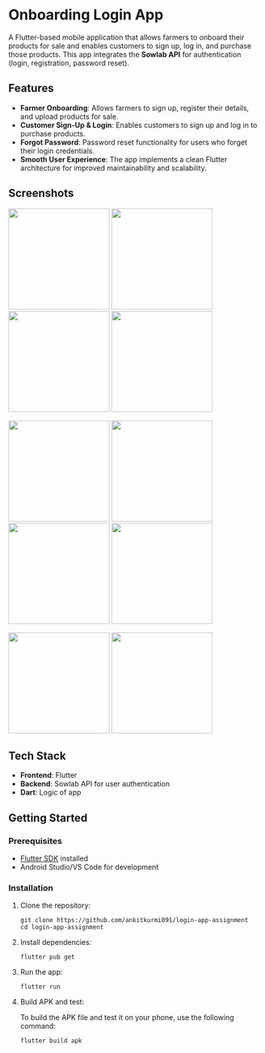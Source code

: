 # Onboarding Login App          

A Flutter-based mobile application that allows farmers to onboard their products for sale and enables customers to sign up, log in, and purchase those products. This app integrates the **Sowlab API** for authentication (login, registration, password reset).

## Features

- **Farmer Onboarding**: Allows farmers to sign up, register their details, and upload products for sale.
- **Customer Sign-Up & Login**: Enables customers to sign up and log in to purchase products.
- **Forgot Password**: Password reset functionality for users who forget their login credentials.
- **Smooth User Experience**: The app implements a clean Flutter architecture for improved maintainability and scalability.

## Screenshots

<p float="left">
  <img src="https://github.com/user-attachments/assets/de9aa063-9061-4fa5-9d6f-f7026c391161" width="200" />
<img src="https://github.com/user-attachments/assets/1c0ca0e7-a614-47b7-aa13-980d6eb7dfbb" width="200" 
    />
  <img src="https://github.com/user-attachments/assets/13f86799-9dc2-4cde-940a-ac29624dc506" width="200" />
  <img src="https://github.com/user-attachments/assets/6816010f-39fd-4c3a-8955-51884bbbd2be" width="200" />
  
</p>

<p float="left">
   <img src="https://github.com/user-attachments/assets/88e2a58d-ad33-4e5d-ab7a-1a31875da2f5" width="200" />
 
  <img src="https://github.com/user-attachments/assets/38702a72-44ef-4c50-800e-4864f1f25aae" width="200" />
  <img src="https://github.com/user-attachments/assets/ea2fa55c-214d-4c44-8be9-7e9a47598a59" width="200" />
  <img src="https://github.com/user-attachments/assets/ea6f6444-af6a-4325-b63a-8ea9c16cf849" width="200" />
</p>

<p float="left">
  <img src="https://github.com/user-attachments/assets/d264d360-8d7b-48ce-a40a-dc0675ae1fb2" width="200" />
  <img src="https://github.com/user-attachments/assets/7af4a474-d6a2-4b0f-a2e2-d367ceb39a71" width="200" />
</p>


## Tech Stack

- **Frontend**: Flutter
- **Backend**: Sowlab API for user authentication
- **Dart**: Logic of app

  
## Getting Started

### Prerequisites

- [Flutter SDK](https://flutter.dev/docs/get-started/install) installed
- Android Studio/VS Code for development

### Installation

1. Clone the repository:


       git clone https://github.com/ankitkurmi091/login-app-assignment
       cd login-app-assignment

2. Install dependencies:

       flutter pub get


3. Run the app:

       flutter run

4. Build APK and test:

   To build the APK file and test it on your phone, use the following command:

       flutter build apk
